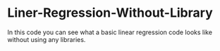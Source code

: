 # Liner-Regression-Without-Library

In this code you can see what a basic linear regression code looks like without using any libraries.
